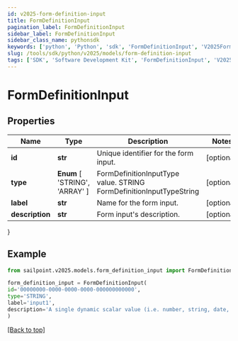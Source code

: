 ```yaml
---
id: v2025-form-definition-input
title: FormDefinitionInput
pagination_label: FormDefinitionInput
sidebar_label: FormDefinitionInput
sidebar_class_name: pythonsdk
keywords: ['python', 'Python', 'sdk', 'FormDefinitionInput', 'V2025FormDefinitionInput'] 
slug: /tools/sdk/python/v2025/models/form-definition-input
tags: ['SDK', 'Software Development Kit', 'FormDefinitionInput', 'V2025FormDefinitionInput']
---
```


# FormDefinitionInput


## Properties

Name | Type | Description | Notes
------------ | ------------- | ------------- | -------------
**id** | **str** | Unique identifier for the form input. | [optional] 
**type** |  **Enum** [  'STRING',    'ARRAY' ] | FormDefinitionInputType value. STRING FormDefinitionInputTypeString | [optional] 
**label** | **str** | Name for the form input. | [optional] 
**description** | **str** | Form input's description. | [optional] 
}

## Example

```python
from sailpoint.v2025.models.form_definition_input import FormDefinitionInput

form_definition_input = FormDefinitionInput(
id='00000000-0000-0000-0000-000000000000',
type='STRING',
label='input1',
description='A single dynamic scalar value (i.e. number, string, date, etc.) that can be passed into the form for use in conditional logic'
)

```
[[Back to top]](#) 

